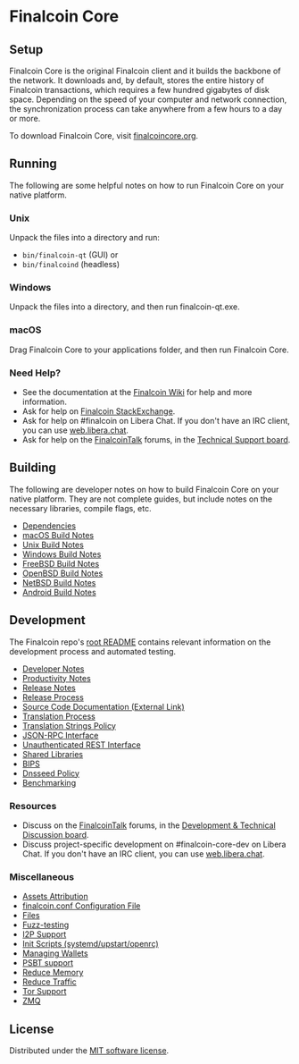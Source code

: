 Finalcoin Core
=============

Setup
---------------------
Finalcoin Core is the original Finalcoin client and it builds the backbone of the network. It downloads and, by default, stores the entire history of Finalcoin transactions, which requires a few hundred gigabytes of disk space. Depending on the speed of your computer and network connection, the synchronization process can take anywhere from a few hours to a day or more.

To download Finalcoin Core, visit [finalcoincore.org](https://finalcoincore.org/en/download/).

Running
---------------------
The following are some helpful notes on how to run Finalcoin Core on your native platform.

### Unix

Unpack the files into a directory and run:

- `bin/finalcoin-qt` (GUI) or
- `bin/finalcoind` (headless)

### Windows

Unpack the files into a directory, and then run finalcoin-qt.exe.

### macOS

Drag Finalcoin Core to your applications folder, and then run Finalcoin Core.

### Need Help?

* See the documentation at the [Finalcoin Wiki](https://en.finalcoin.it/wiki/Main_Page)
for help and more information.
* Ask for help on [Finalcoin StackExchange](https://finalcoin.stackexchange.com).
* Ask for help on #finalcoin on Libera Chat. If you don't have an IRC client, you can use [web.libera.chat](https://web.libera.chat/#finalcoin).
* Ask for help on the [FinalcoinTalk](https://finalcointalk.org/) forums, in the [Technical Support board](https://finalcointalk.org/index.php?board=4.0).

Building
---------------------
The following are developer notes on how to build Finalcoin Core on your native platform. They are not complete guides, but include notes on the necessary libraries, compile flags, etc.

- [Dependencies](dependencies.md)
- [macOS Build Notes](build-osx.md)
- [Unix Build Notes](build-unix.md)
- [Windows Build Notes](build-windows.md)
- [FreeBSD Build Notes](build-freebsd.md)
- [OpenBSD Build Notes](build-openbsd.md)
- [NetBSD Build Notes](build-netbsd.md)
- [Android Build Notes](build-android.md)

Development
---------------------
The Finalcoin repo's [root README](/README.md) contains relevant information on the development process and automated testing.

- [Developer Notes](developer-notes.md)
- [Productivity Notes](productivity.md)
- [Release Notes](release-notes.md)
- [Release Process](release-process.md)
- [Source Code Documentation (External Link)](https://doxygen.finalcoincore.org/)
- [Translation Process](translation_process.md)
- [Translation Strings Policy](translation_strings_policy.md)
- [JSON-RPC Interface](JSON-RPC-interface.md)
- [Unauthenticated REST Interface](REST-interface.md)
- [Shared Libraries](shared-libraries.md)
- [BIPS](bips.md)
- [Dnsseed Policy](dnsseed-policy.md)
- [Benchmarking](benchmarking.md)

### Resources
* Discuss on the [FinalcoinTalk](https://finalcointalk.org/) forums, in the [Development & Technical Discussion board](https://finalcointalk.org/index.php?board=6.0).
* Discuss project-specific development on #finalcoin-core-dev on Libera Chat. If you don't have an IRC client, you can use [web.libera.chat](https://web.libera.chat/#finalcoin-core-dev).

### Miscellaneous
- [Assets Attribution](assets-attribution.md)
- [finalcoin.conf Configuration File](finalcoin-conf.md)
- [Files](files.md)
- [Fuzz-testing](fuzzing.md)
- [I2P Support](i2p.md)
- [Init Scripts (systemd/upstart/openrc)](init.md)
- [Managing Wallets](managing-wallets.md)
- [PSBT support](psbt.md)
- [Reduce Memory](reduce-memory.md)
- [Reduce Traffic](reduce-traffic.md)
- [Tor Support](tor.md)
- [ZMQ](zmq.md)

License
---------------------
Distributed under the [MIT software license](/COPYING).
